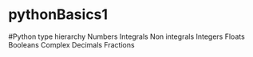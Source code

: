 # pythonBasics1

#Python type hierarchy
Numbers
Integrals           Non integrals
Integers            Floats
Booleans            Complex
                    Decimals
                    Fractions
